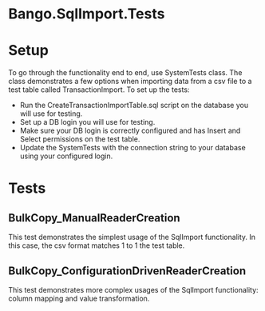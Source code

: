 ﻿# Bango.SqlImport.Tests

# Setup
To go through the functionality end to end, use SystemTests class. The class demonstrates a few options when importing data from a csv file to a test table called TransactionImport.
To set up the tests:
- Run the CreateTransactionImportTable.sql script on the database you will use for testing.
- Set up a DB login you will use for testing.
- Make sure your DB login is correctly configured and has Insert and Select permissions on the test table.
- Update the SystemTests with the connection string to your database using your configured login.

# Tests
## BulkCopy_ManualReaderCreation
This test demonstrates the simplest usage of the SqlImport functionality. In this case, the csv format matches 1 to 1 the test table.

## BulkCopy_ConfigurationDrivenReaderCreation
This test demonstrates more complex usages of the SqlImport functionality: column mapping and value transformation.
